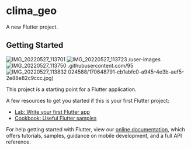 # clima_geo

A new Flutter project.


## Getting Started
![IMG_20220527_113701](https:/024588/170648791-cb1abfc0-a945-4e3b-aef5-2e88e82c9ccc.jpg)
![IMG_20220527_113723](https://user-images.githubusercontent.com/95024588/170648823-a5a5d5d1-5872-4f73-95b6-f78c6cd95206.jpg)
/user-images
![IMG_20220527_113750](https://user-images.githubusercontent.com/95024588/170648836-70146de3-bbd0-4b11-b09d-a70fa3f81ef2.jpg)
.githubusercontent.com/95
![IMG_20220527_113832](https://user-images.githubusercontent.com/95024588/170648854-38f25d62-cf40-4f24-b29c-b1b339923960.jpg)
024588/170648791-cb1abfc0-a945-4e3b-aef5-2e88e82c9ccc.jpg)


This project is a starting point for a Flutter application.

A few resources to get you started if this is your first Flutter project:

- [Lab: Write your first Flutter app](https://flutter.dev/docs/get-started/codelab)
- [Cookbook: Useful Flutter samples](https://flutter.dev/docs/cookbook)

For help getting started with Flutter, view our
[online documentation](https://flutter.dev/docs), which offers tutorials,
samples, guidance on mobile development, and a full API reference.
